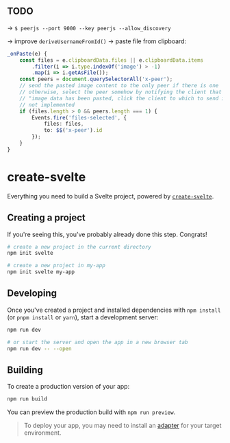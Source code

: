 ## TODO

-> `$ peerjs --port 9000 --key peerjs --allow_discovery`

-> improve `deriveUsernameFromId()`
-> paste file from clipboard:
```typescript
_onPaste(e) {
    const files = e.clipboardData.files || e.clipboardData.items
        .filter(i => i.type.indexOf('image') > -1)
        .map(i => i.getAsFile());
    const peers = document.querySelectorAll('x-peer');
    // send the pasted image content to the only peer if there is one
    // otherwise, select the peer somehow by notifying the client that
    // "image data has been pasted, click the client to which to send it"
    // not implemented
    if (files.length > 0 && peers.length === 1) {
        Events.fire('files-selected', {
            files: files,
            to: $$('x-peer').id
        });
    }
}
```

# create-svelte

Everything you need to build a Svelte project, powered by [`create-svelte`](https://github.com/sveltejs/kit/tree/master/packages/create-svelte).

## Creating a project

If you're seeing this, you've probably already done this step. Congrats!

```bash
# create a new project in the current directory
npm init svelte

# create a new project in my-app
npm init svelte my-app
```

## Developing

Once you've created a project and installed dependencies with `npm install` (or `pnpm install` or `yarn`), start a development server:

```bash
npm run dev

# or start the server and open the app in a new browser tab
npm run dev -- --open
```

## Building

To create a production version of your app:

```bash
npm run build
```

You can preview the production build with `npm run preview`.

> To deploy your app, you may need to install an [adapter](https://kit.svelte.dev/docs/adapters) for your target environment.
